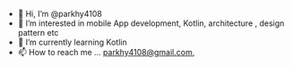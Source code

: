 - 👋 Hi, I’m @parkhy4108
- 👀 I’m interested in mobile App development, Kotlin, architecture , design pattern etc
- 🌱 I’m currently learning Kotlin
- 📫 How to reach me ... parkhy4108@gmail.com, 

<!---
parkhy4108/parkhy4108 is a ✨ special ✨ repository because its `README.md` (this file) appears on your GitHub profile.
You can click the Preview link to take a look at your changes.
--->
